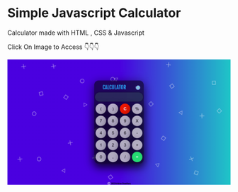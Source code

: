 # Simple Javascript Calculator

Calculator made with HTML , CSS & Javascript

Click On Image to Access 👇👇👇

<a href="https://krishnak2c.github.io/Basic-Calculator/"><img src="preview.png"></a>
